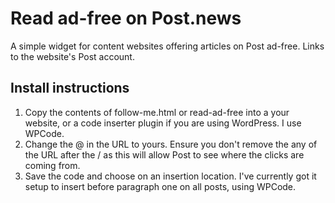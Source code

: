 # Read ad-free on Post.news
A simple widget for content websites offering articles on Post ad-free. Links to the website's Post account.
## Install instructions
1. Copy the contents of follow-me.html or read-ad-free into a your website, or a code inserter plugin if you are using WordPress. I use WPCode.
2. Change the @ in the URL to yours. Ensure you don't remove the any of the URL after the / as this will allow Post to see where the clicks are coming from.
3. Save the code and choose on an insertion location. I've currently got it setup to insert before paragraph one on all posts, using WPCode.
